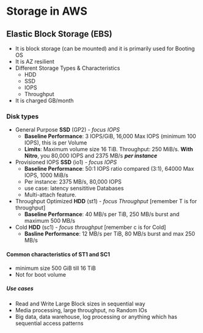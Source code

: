 # Storage in AWS

## Elastic Block Storage (EBS)

* It is block storage (can be mounted) and it is primarily used for Booting OS
* It is AZ resilient
* Different Storage Types & Characteristics
  * HDD
  * SSD
  * IOPS
  * Throughput
* It is charged GB/month

### Disk types

* General Purpose **SSD** (GP2) - *focus IOPS*
  * **Baseline Performance**: 3 IOPS/GiB, 16,000 Max IOPS (minimum 100 IOPS), this is per Volume
  * **Limits**: Maximum volume size 16 TiB. Throughput: 250 MiB/s. **With Nitro**, you 80,000 IOPS  and 2375 MB/s _**per instance**_
* Provisioned IOPS **SSD** (io1) - *focus IOPS*
  * **Baseline Performance**: 50:1 IOPS ratio compared (3:1), 64000 Max IOPS, 1000 MiB/s
  * Per instance: 2375 MB/s, 80,000 IOPS
  * use case: latency sensititive Databases
  * Multi-attach feature.
* Throughput Optimized **HDD** (st1) - *focus Throughput* [remember T is for throughput]
  * **Baseline Performance**: 40 MB/s per TiB, 250 MB/s burst and maximum 500 MB/s
* Cold **HDD** (sc1) - *focus throughput* [remember c is for Cold]
  * **Basline Performance**: 12 MB/s per TiB, 80 MB/s burst and max 250 MB/s

#### Common characteristics of ST1 and SC1

* minimum size 500 GiB till 16 TiB
* Not for boot volume

##### Use cases

* Read and Write Large Block sizes in sequential way
* Media processing, large throughput, no Random IOs
* Big data, data warehouse, log processing or anything which has sequential access patterns

 
